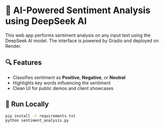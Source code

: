 # 🧠 AI-Powered Sentiment Analysis using DeepSeek AI

This web app performs sentiment analysis on any input text using the DeepSeek AI model. The interface is powered by Gradio and deployed on Render.

## 🔍 Features
- Classifies sentiment as **Positive**, **Negative**, or **Neutral**
- Highlights key words influencing the sentiment
- Clean UI for public demos and client showcases

## 🚀 Run Locally
```bash
pip install -r requirements.txt
python sentiment_analysis.py
